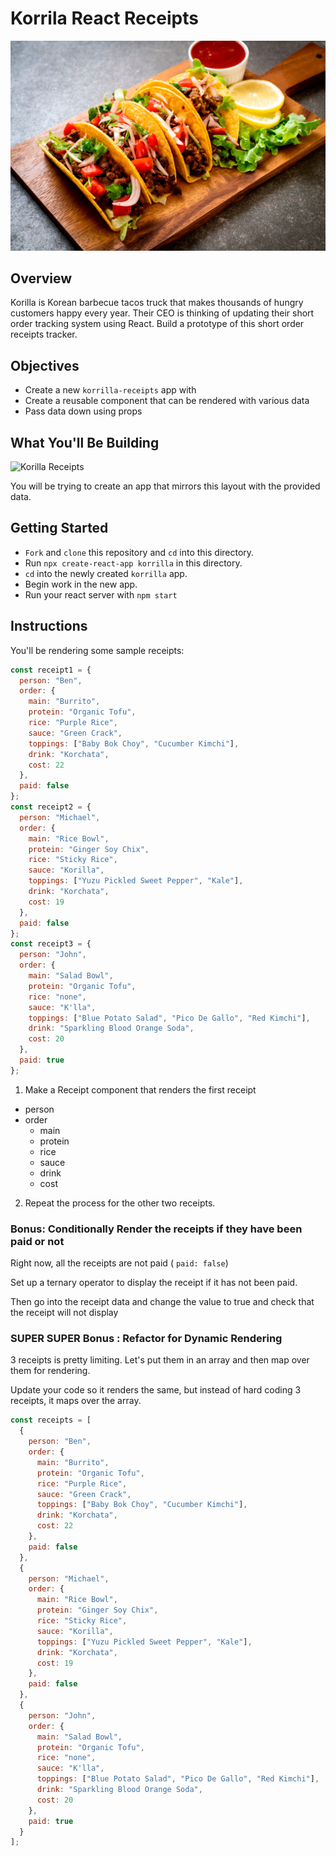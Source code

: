 # Korrila React Receipts

![Tacos](images/tacos.jpg)

## Overview

Korilla is Korean barbecue tacos truck that makes thousands of hungry customers happy every year. Their CEO is thinking of updating their short order tracking system using React. Build a prototype of this short order receipts tracker.

## Objectives

- Create a new `korrilla-receipts` app with
- Create a reusable component that can be rendered with various data
- Pass data down using props

## What You'll Be Building

![Korilla Receipts](https://i.imgur.com/27V4KW8.png)

You will be trying to create an app that mirrors this layout with the provided data.

## Getting Started

- `Fork` and `clone` this repository and `cd` into this directory.
- Run `npx create-react-app korrilla` in this directory.
- `cd` into the newly created `korrilla` app.
- Begin work in the new app.
- Run your react server with `npm start`

## Instructions

You'll be rendering some sample receipts:

```js
const receipt1 = {
  person: "Ben",
  order: {
    main: "Burrito",
    protein: "Organic Tofu",
    rice: "Purple Rice",
    sauce: "Green Crack",
    toppings: ["Baby Bok Choy", "Cucumber Kimchi"],
    drink: "Korchata",
    cost: 22
  },
  paid: false
};
const receipt2 = {
  person: "Michael",
  order: {
    main: "Rice Bowl",
    protein: "Ginger Soy Chix",
    rice: "Sticky Rice",
    sauce: "Korilla",
    toppings: ["Yuzu Pickled Sweet Pepper", "Kale"],
    drink: "Korchata",
    cost: 19
  },
  paid: false
};
const receipt3 = {
  person: "John",
  order: {
    main: "Salad Bowl",
    protein: "Organic Tofu",
    rice: "none",
    sauce: "K'lla",
    toppings: ["Blue Potato Salad", "Pico De Gallo", "Red Kimchi"],
    drink: "Sparkling Blood Orange Soda",
    cost: 20
  },
  paid: true
};
```

1. Make a Receipt component that renders the first receipt

- person
- order
  - main
  - protein
  - rice
  - sauce
  - drink
  - cost

2. Repeat the process for the other two receipts.

### Bonus: Conditionally Render the receipts if they have been paid or not

Right now, all the receipts are not paid ( `paid: false`)

Set up a ternary operator to display the receipt if it has not been paid.

Then go into the receipt data and change the value to true and check that the receipt will not display

### SUPER SUPER Bonus : Refactor for Dynamic Rendering

3 receipts is pretty limiting. Let's put them in an array and then map over them for rendering.

Update your code so it renders the same, but instead of hard coding 3 receipts, it maps over the array.

```js
const receipts = [
  {
    person: "Ben",
    order: {
      main: "Burrito",
      protein: "Organic Tofu",
      rice: "Purple Rice",
      sauce: "Green Crack",
      toppings: ["Baby Bok Choy", "Cucumber Kimchi"],
      drink: "Korchata",
      cost: 22
    },
    paid: false
  },
  {
    person: "Michael",
    order: {
      main: "Rice Bowl",
      protein: "Ginger Soy Chix",
      rice: "Sticky Rice",
      sauce: "Korilla",
      toppings: ["Yuzu Pickled Sweet Pepper", "Kale"],
      drink: "Korchata",
      cost: 19
    },
    paid: false
  },
  {
    person: "John",
    order: {
      main: "Salad Bowl",
      protein: "Organic Tofu",
      rice: "none",
      sauce: "K'lla",
      toppings: ["Blue Potato Salad", "Pico De Gallo", "Red Kimchi"],
      drink: "Sparkling Blood Orange Soda",
      cost: 20
    },
    paid: true
  }
];
```
